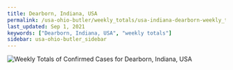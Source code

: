 ```yaml
---
title: Dearborn, Indiana, USA
permalink: /usa-ohio-butler/weekly_totals/usa-indiana-dearborn-weekly_totals.html
last_updated: Sep 1, 2021
keywords: ["Dearborn, Indiana, USA", "weekly totals"]
sidebar: usa-ohio-butler_sidebar
---
```


![Weekly Totals of Confirmed Cases for Dearborn, Indiana, USA](/covid_tracker/images/graphs/usa-indiana-dearborn-weekly_totals_graph.png)
